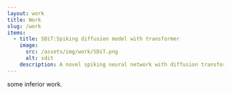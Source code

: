 ```yaml
---
layout: work
title: Work
slug: /work
items:
  - title: SDiT:Spiking diffusion model with transformer
    image:
      src: /assets/img/work/SDiT.png
      alt: sdit
    description: A novel spiking neural network with diffusion transformer.<a href="https://arxiv.org/abs/2402.11588">arXiv</a>
---
```


some inferior work.
<br />
<br />

